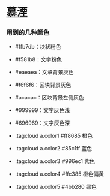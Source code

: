 # [慕湮](http://chaihua.me/)

### 用到的几种颜色

- \#ffb7db：块状粉色
- \#f581b8：文字粉色
- \#eaeaea：文章背景灰色
- \#f6f6f6：区块背景灰色
- \#acacac：区块背景左侧灰色
- \#999999：文字灰色浅
- \#696969：文字灰色深

- .tagcloud a.color1 #ff8685 橙色
- .tagcloud a.color2 #85c1ff 蓝色
- .tagcloud a.color3 #996ec1 紫色
- .tagcloud a.color4 #ffc385 橙色偏黄
- .tagcloud a.color5 #4bb280 绿色